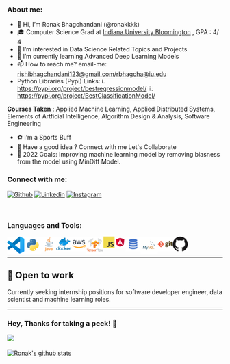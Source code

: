 <!-- ## I'm a Data Science Grad Student at IUB-->
### About me:

- 👋 Hi, I’m Ronak Bhagchandani (@ronakkkk)
- 🎓 Computer Science Grad at [Indiana University Bloomington](https://cs.indiana.edu/about/index.html) , GPA : 4/ 4
- 👀 I’m interested in Data Science Related Topics and Projects
- 🌱 I’m currently learning Advanced Deep Learning Models
- 📫 How to reach me? email-me: rishibhagchandani123@gmail.com/rbhagcha@iu.edu
- Python Libraries (Pypi) Links: 
    i.  https://pypi.org/project/bestregressionmodel/ 
    ii. https://pypi.org/project/BestClassificationModel/



**Courses Taken** : Applied Machine Learning, Applied Distributed Systems, Elements of Artficial Intelligence, Algorithm Design & Analysis, Software Engineering

- ⚽️ I’m a Sports Buff
- 👯 Have a good idea ? Connect with me Let's Collaborate 
- 🥅 2022 Goals: Improving machine learning model by removing biasness from the model using MinDiff Model.


### Connect with me:

[![Github](https://img.shields.io/badge/-Github-000?style=flat&logo=Github&logoColor=white)](https://github.com/ronakkkk)
[![Linkedin](https://img.shields.io/badge/-LinkedIn-blue?style=flat&logo=Linkedin&logoColor=white)](https://www.linkedin.com/in/ronak-bhagchandani/)
[![Instagram](https://img.shields.io/badge/-Instagram-c13584?style=flat&labelColor=c13584&logo=instagram&logoColor=white)](https://www.instagram.com/_ronrish_/)

<br />

### Languages and Tools:

[<img align="left" alt="Visual Studio Code" width="40px" src="https://raw.githubusercontent.com/github/explore/80688e429a7d4ef2fca1e82350fe8e3517d3494d/topics/visual-studio-code/visual-studio-code.png" />][resources]
[<img align="left" alt="Python" width="40px" src="https://raw.githubusercontent.com/github/explore/80688e429a7d4ef2fca1e82350fe8e3517d3494d/topics/python/python.png" />][resources]
[<img align="left" alt="Java" width="35px" src="https://raw.githubusercontent.com/github/explore/80688e429a7d4ef2fca1e82350fe8e3517d3494d/topics/java/java.png" />][resources]
[<img align="left" alt="Docker" width="35px" src="https://raw.githubusercontent.com/github/explore/80688e429a7d4ef2fca1e82350fe8e3517d3494d/topics/docker/docker.png" />][resources]
[<img align="left" alt="AWS" width="35px" src="https://raw.githubusercontent.com/github/explore/e94815998e4e0713912fed477a1f346ec04c3da2/topics/aws/aws.png" />][resources]
[<img align="left" alt="TensorFlow" width="40px" src="https://raw.githubusercontent.com/github/explore/80688e429a7d4ef2fca1e82350fe8e3517d3494d/topics/tensorflow/tensorflow.png" />][resources]
[<img align="left" alt="JavaScript" width="26px" src="https://raw.githubusercontent.com/github/explore/80688e429a7d4ef2fca1e82350fe8e3517d3494d/topics/javascript/javascript.png" />][resources]
[<img align="left" alt="Angular" width="26px" src="https://raw.githubusercontent.com/github/explore/80688e429a7d4ef2fca1e82350fe8e3517d3494d/topics/angular/angular.png" />][resources]
[<img align="left" alt="SQL" width="35px" src="https://raw.githubusercontent.com/github/explore/80688e429a7d4ef2fca1e82350fe8e3517d3494d/topics/sql/sql.png" />][resources]
[<img align="left" alt="MySQL" width="40px" src="https://raw.githubusercontent.com/github/explore/80688e429a7d4ef2fca1e82350fe8e3517d3494d/topics/mysql/mysql.png" />][resources]
[<img align="left" alt="Git" width="35px" src="https://raw.githubusercontent.com/github/explore/80688e429a7d4ef2fca1e82350fe8e3517d3494d/topics/git/git.png" />][resources]
[<img align="left" alt="GitHub" width="35px" src="https://raw.githubusercontent.com/github/explore/78df643247d429f6cc873026c0622819ad797942/topics/github/github.png" />][resources]


<br />
<br />

---
## 🤝 Open to work

Currently seeking internship positions for software developer engineer, data scientist and machine learning roles.

---

### Hey, Thanks for taking a peek! 🥳 
![](https://komarev.com/ghpvc/?username=ronakkkk&style=plastic&label=profile+views&color=blueviolet) 

<a href="https://github.com/ronakkkk">
 <img align="center" src="https://github-readme-stats.vercel.app/api?username=ronakkkk&show_icons=true&theme=dark&line_height=27" alt="Ronak's github stats"/>
</a>


[resources]: https://ronakkkk.github.io/Resources/


<!---
ronakkkk/ronakkkk is a ✨ special ✨ repository because its `README.md` (this file) appears on your GitHub profile.
You can click the Preview link to take a look at your changes.
--->
